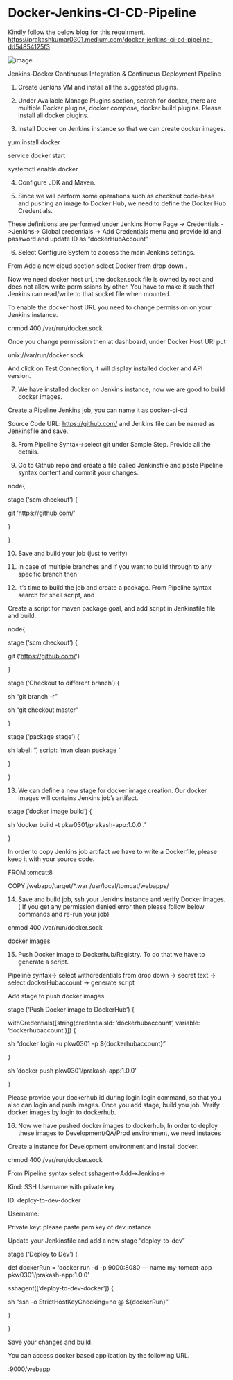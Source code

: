 # Docker-Jenkins-CI-CD-Pipeline

Kindly follow the below blog for this requirment.
https://prakashkumar0301.medium.com/docker-jenkins-ci-cd-pipeline-dd54854125f3


![image](https://user-images.githubusercontent.com/121241275/213898449-3664ab35-cdff-4652-9b32-6b2b4e499ed5.png)

Jenkins-Docker Continuous Integration & Continuous Deployment Pipeline

1. Create Jenkins VM and install all the suggested plugins.

2. Under Available Manage Plugins section, search for docker, there are multiple Docker plugins, docker compose, docker build plugins. Please install all docker plugins.

3. Install Docker on Jenkins instance so that we can create docker images.

yum install docker

service docker start

systemctl enable docker

4. Configure JDK and Maven.

5. Since we will perform some operations such as checkout code-base and pushing an image to Docker Hub, we need to define the Docker Hub Credentials.

These definitions are performed under Jenkins Home Page -> Credentials ->Jenkins-> Global credentials -> Add Credentials menu and provide id and password and update ID as “dockerHubAccount”

6. Select Configure System to access the main Jenkins settings.

From Add a new cloud section select Docker from drop down .

Now we need docker host uri, the docker.sock file is owned by root and does not allow write permissions by other. You have to make it such that Jenkins can read/write to that socket file when mounted.

To enable the docker host URL you need to change permission on your Jenkins instance.

chmod 400 /var/run/docker.sock

Once you change permission then at dashboard, under Docker Host URI put

unix://var/run/docker.sock

And click on Test Connection, it will display installed docker and API version.

7. We have installed docker on Jenkins instance, now we are good to build docker images.

Create a Pipeline Jenkins job, you can name it as docker-ci-cd

Source Code URL: https://github.com/<github repo> and Jenkins file can be named as Jenkinsfile and save.

8. From Pipeline Syntax->select git under Sample Step. Provide all the details.

9. Go to Github repo and create a file called Jenkinsfile and paste Pipeline syntax content and commit your changes.

node{

stage (‘scm checkout’) {

git ‘https://github.com/<github repo>'

}

}

10. Save and build your job (just to verify)

11. In case of multiple branches and if you want to build through to any specific branch then

12. It’s time to build the job and create a package. From Pipeline syntax search for shell script, and

Create a script for maven package goal, and add script in Jenkinsfile file and build.

node{

stage (‘scm checkout’) {

git (‘https://github.com/<github repo>')

}

stage (‘Checkout to different branch’) {

sh “git branch -r”

sh “git checkout master”

}

stage (‘package stage’) {

sh label: ‘’, script: ‘mvn clean package ‘

}

}

13. We can define a new stage for docker image creation. Our docker images will contains Jenkins job’s artifact.

stage (‘docker image build’) {

sh ‘docker build -t pkw0301/prakash-app:1.0.0 .’

}

In order to copy Jenkins job artifact we have to write a Dockerfile, please keep it with your source code.

FROM tomcat:8

COPY /webapp/target/*.war /usr/local/tomcat/webapps/

14. Save and build job, ssh your Jenkins instance and verify Docker images.( If you get any permission denied error then please follow below commands and re-run your job)

chmod 400 /var/run/docker.sock

docker images

15. Push Docker image to Dockerhub/Registry. To do that we have to generate a script.

Pipeline syntax-> select withcredentials from drop down -> secret text → select dockerHubaccount -> generate script

Add stage to push docker images

stage (‘Push Docker image to DockerHub’) {

withCredentials([string(credentialsId: ‘dockerhubaccount’, variable: ‘dockerhubaccount’)]) {

sh “docker login -u pkw0301 -p ${dockerhubaccount}”

}

sh ‘docker push pkw0301/prakash-app:1.0.0’

}

Please provide your dockerhub id during login login command, so that you also can login and push images. Once you add stage, build you job. Verify docker images by login to dockerhub.

16. Now we have pushed docker images to dockerhub, In order to deploy these images to Development/QA/Prod environment, we need instaces

Create a instance for Development environment and install docker.

chmod 400 /var/run/docker.sock

From Pipeline syntax select sshagent->Add->Jenkins->

Kind: SSH Username with private key

ID: deploy-to-dev-docker

Username: <User ID>

Private key: please paste pem key of dev instance

Update your Jenkinsfile and add a new stage “deploy-to-dev”

stage (‘Deploy to Dev’) {

def dockerRun = ‘docker run -d -p 9000:8080 — name my-tomcat-app pkw0301/prakash-app:1.0.0’

sshagent([‘deploy-to-dev-docker’]) {

sh “ssh -o StrictHostKeyChecking=no <User Id>@<dev Instance IP> ${dockerRun}”

}

}

Save your changes and build.

You can access docker based application by the following URL.

<VM2 dev public ip>:9000/webapp

